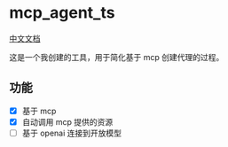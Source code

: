 # mcp_agent_ts

[中文文档](./README_zh.md)

这是一个我创建的工具，用于简化基于 mcp 创建代理的过程。

## 功能

- [x] 基于 mcp
- [x] 自动调用 mcp 提供的资源
- [ ] 基于 openai 连接到开放模型